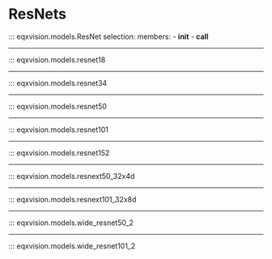 # ResNets

::: eqxvision.models.ResNet
    selection:
        members:
            - __init__
            - __call__

---

::: eqxvision.models.resnet18

---

::: eqxvision.models.resnet34

---

::: eqxvision.models.resnet50

---

::: eqxvision.models.resnet101

---

::: eqxvision.models.resnet152

---

::: eqxvision.models.resnext50_32x4d

---

::: eqxvision.models.resnext101_32x8d

---

::: eqxvision.models.wide_resnet50_2

---

::: eqxvision.models.wide_resnet101_2
